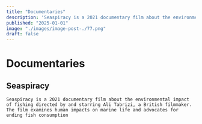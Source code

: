 ```yaml
---
title: "Documentaries"
description: 'Seaspiracy is a 2021 documentary film about the environmental impact of fishing. The film examines human impacts on marine life and advocates for ending fish consumption.'
published: "2025-01-01"
image: "./images/image-post-./77.png"
draft: false
---
```


# Documentaries

## Seaspiracy

```quote
Seaspiracy is a 2021 documentary film about the environmental impact of fishing directed by and starring Ali Tabrizi, a British filmmaker. The film examines human impacts on marine life and advocates for ending fish consumption
```
